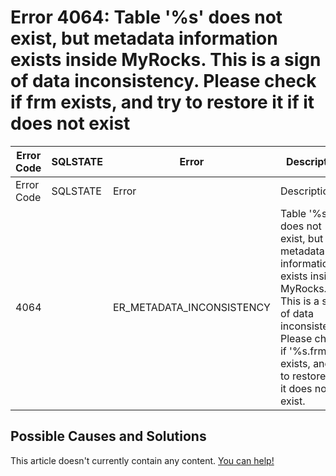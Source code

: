 
# Error 4064: Table '%s' does not exist, but metadata information exists inside MyRocks. This is a sign of data inconsistency. Please check if frm exists, and try to restore it if it does not exist


| Error Code | SQLSTATE | Error | Description |
| --- | --- | --- | --- |
| Error Code | SQLSTATE | Error | Description |
| 4064 |  | ER_METADATA_INCONSISTENCY | Table '%s' does not exist, but metadata information exists inside MyRocks. This is a sign of data inconsistency. Please check if '%s.frm' exists, and try to restore it if it does not exist. |




## Possible Causes and Solutions


This article doesn't currently contain any content. [You can help!](/en/writing-and-editing-knowledge-base-articles/)

